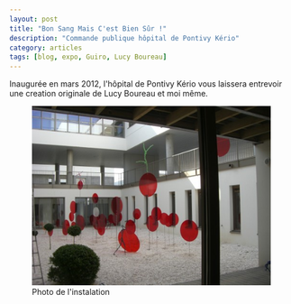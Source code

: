 ```yaml
---
layout: post
title: "Bon Sang Mais C'est Bien Sûr !"
description: "Commande publique hôpital de Pontivy Kério"
category: articles
tags: [blog, expo, Guiro, Lucy Boureau]
---
```


Inaugurée en mars 2012, l'hôpital de Pontivy Kério vous laissera entrevoir une creation originale de Lucy Boureau et moi même.  

<figure>
	<img src="/images/bon-sang.jpg">
	<figcaption>Photo de l'instalation</figcaption>
</figure>
